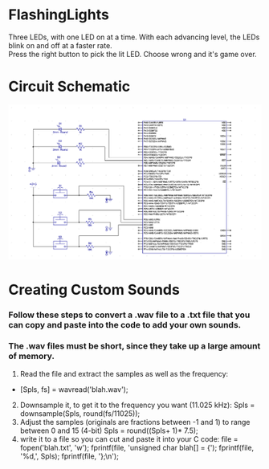 # FlashingLights
Three LEDs, with one LED on at a time.  With each advancing level, the LEDs blink on and off at a faster rate.  
Press the right button to pick the lit LED.  Choose wrong and it's game over.

# Circuit Schematic
![Alt text](https://github.com/Beezlie/FlashingLights/blob/master/Circuit%20Schematics.PNG?raw=true "Title")

# Creating Custom Sounds
### Follow these steps to convert a .wav file to a .txt file that you can copy and paste into the code to add your own sounds.
### The .wav files must be short, since they take up a large amount of memory.

1. Read the file and extract the samples as well as the frequency:
  * [Spls, fs] = wavread('blah.wav');
2. Downsample it, to get it to the frequency you want (11.025 kHz):
    Spls = downsample(Spls, round(fs/11025));
3. Adjust the samples (originals are fractions between -1 and 1) to range between 0 and 15 (4-bit)
    Spls = round((Spls+ 1)* 7.5);
4. write it to a file so you can cut and paste it into your C code:
    file = fopen('blah.txt', 'w');
    fprintf(file, 'unsigned char blah[] = {');
    fprintf(file, '%d,', Spls);
    fprintf(file, '};\n');

